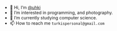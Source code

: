 - 👋 Hi, I’m [@uhki](github.com/uhki)
- 👀 I’m interested in programming, and photography.
- 🌱 I’m currently studying computer science.
- 📫 How to reach me `turkispersonal@gmail.com`

<!---
uhki/uhki is a ✨ special ✨ repository because its `README.md` (this file) appears on your GitHub profile.
You can click the Preview link to take a look at your changes.
--->
